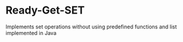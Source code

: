 # Ready-Get-SET
Implements set operations without using predefined functions and list implemented in Java
